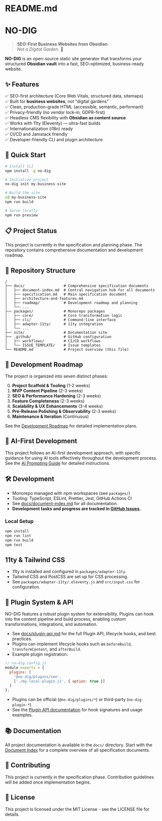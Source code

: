 # README.md

# NO-DIG
> **SEO-First Business Websites from Obsidian**  
> _Not a Digital Garden._ 🚀

**NO-DIG** is an open-source static site generator that transforms your structured **Obsidian vault** into a fast, SEO-optimized, business-ready website.

## ✨ Features

✅ SEO-first architecture (Core Web Vitals, structured data, sitemaps)  
✅ Built for **business websites**, not "digital gardens"  
✅ Clean, production-grade HTML (accessible, semantic, performant)  
✅ Privacy-friendly (no vendor lock-in, GDPR-first)  
✅ Headless CMS flexibility with **Obsidian as content source**  
✅ Works with 11ty (Eleventy) — ultra-fast builds  
✅ Internationalization (i18n) ready  
✅ CI/CD and Jamstack friendly  
✅ Developer-friendly CLI and plugin architecture  

## 🚀 Quick Start

```bash
# Install CLI
npm install -g no-dig

# Initialize project
no-dig init my-business-site

# Build the site
cd my-business-site
npm run build

# Serve locally
npm run preview
```

## 📋 Project Status

This project is currently in the specification and planning phase. The repository contains comprehensive documentation and development roadmap.

## 📁 Repository Structure

```
/
├── docs/                  # Comprehensive specification documents
│   ├── document-index.md  # Central navigation hub for all documents
│   ├── specification.md   # Main specification document
│   ├── architecture-and-features.md
│   ├── roadmap/           # Development roadmap and planning
│   └── ...
├── packages/              # Monorepo packages
│   ├── core/              # Core transformation logic
│   ├── cli/               # Command-line interface
│   ├── adapter-11ty/      # 11ty integration
│   └── ...
├── site/                  # Documentation site
├── .github/               # GitHub configuration
│   ├── workflows/         # CI/CD workflows
│   └── ISSUE_TEMPLATE/    # Issue templates
└── README.md              # Project overview (this file)
```

## 🚀 Development Roadmap

The project is organized into seven distinct phases:

0. **Project Scaffold & Tooling** (1-2 weeks)
1. **MVP Content Pipeline** (2-3 weeks)
2. **SEO & Performance Hardening** (2-3 weeks)
3. **Feature Completeness** (2-3 weeks)
4. **Scalability & UX Enhancements** (3-4 weeks)
5. **Pre-Release Polishing & Observability** (2-3 weeks)
6. **Maintenance & Iteration** (Continuous)

See the [Development Roadmap](docs/roadmap/development-roadmap.md) for detailed implementation plans.

## 🧠 AI-First Development

This project follows an AI-first development approach, with specific guidance for using AI tools effectively throughout the development process. See the [AI Prompting Guide](docs/roadmap/ai-prompting-guide.md) for detailed instructions.

## 🛠️ Development

- Monorepo managed with npm workspaces (see `packages/`)
- Tooling: TypeScript, ESLint, Prettier, Jest, GitHub Actions CI
- See [docs/document-index.md](docs/document-index.md) for all documentation.
- **Development tasks and progress are tracked in [GitHub Issues](https://github.com/MRRRead/no-dig/issues).**

### Local Setup

```bash
npm install
npm run lint
npm run build
npm test
```

## 11ty & Tailwind CSS

- 11ty is installed and configured in `packages/adapter-11ty`.
- Tailwind CSS and PostCSS are set up for CSS processing.
- See `packages/adapter-11ty/.eleventy.js` and `src/input.css` for configuration.

## 🧩 Plugin System & API

NO-DIG features a robust plugin system for extensibility. Plugins can hook into the content pipeline and build process, enabling custom transformations, integrations, and automation.

- See [docs/plugin-api.md](docs/plugin-api.md) for the full Plugin API, lifecycle hooks, and best practices.
- Plugins can implement lifecycle hooks such as `beforeBuild`, `transformContent`, and `afterBuild`.
- Example plugin registration:

```js
// no-dig.config.js
module.exports = {
  plugins: [
    '@no-dig/plugins/seo',
    ['./my-local-plugin.js', { option: true }]
  ]
};
```

- Plugins can be official (`@no-dig/plugins/*`) or third-party (`no-dig-plugin-*`).
- See the [Plugin API documentation](docs/plugin-api.md) for hook signatures and usage examples.

## 📚 Documentation

All project documentation is available in the `docs/` directory. Start with the [Document Index](docs/document-index.md) for a complete overview of all specification documents.

## 🤝 Contributing

This project is currently in the specification phase. Contribution guidelines will be added once implementation begins.

## 📄 License

This project is licensed under the MIT License - see the LICENSE file for details.
